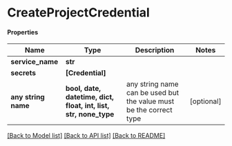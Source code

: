 # CreateProjectCredential

#### Properties
Name | Type | Description | Notes
------------ | ------------- | ------------- | -------------
**service_name** | **str** |  | 
**secrets** | **[Credential]** |  | 
**any string name** | **bool, date, datetime, dict, float, int, list, str, none_type** | any string name can be used but the value must be the correct type | [optional]

[[Back to Model list]](../README.md#documentation-for-models) [[Back to API list]](../README.md#documentation-for-api-endpoints) [[Back to README]](../README.md)

